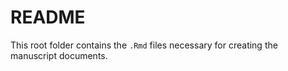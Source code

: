# README

This root folder contains the `.Rmd` files necessary for creating the manuscript documents. 
